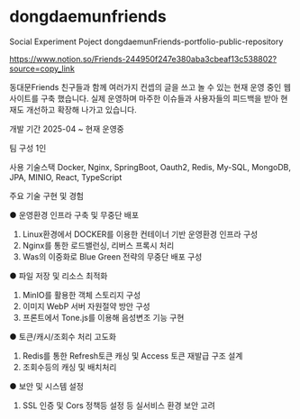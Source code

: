# dongdaemunfriends
Social Experiment Poject dongdaemunFriends-portfolio-public-repository

https://www.notion.so/Friends-244950f247e380aba3cbeaf13c538802?source=copy_link

동대문Friends
친구들과 함께 여러가지 컨셉의 글을 쓰고 놀 수 있는 현재 운영 중인 웹사이트를 구축 했습니다. 실제 운영하며 마주한 이슈들과 사용자들의 피드백을 받아 현재도 개선하고 확장해 나가고 있습니다.

개발 기간
2025-04 ~ 현재 운영중

팀 구성
1인

사용 기술스택
Docker, Nginx, SpringBoot, Oauth2, Redis, My-SQL, MongoDB, JPA, MINIO, React, TypeScript

주요 기술 구현 및 경험

● 운영환경 인프라 구축 및 무중단 배포
1. Linux환경에서 DOCKER를 이용한 컨테이너 기반 운영환경 인프라 구성
2. Nginx를 통한 로드밸런싱, 리버스 프록시 처리
3. Was의 이중화로 Blue Green 전략의 무중단 배포 구성

● 파일 저장 및 리소스 최적화
1. MinIO를 활용한 객체 스토리지 구성
2. 이미지 WebP 서버 자원절약 방안 구성
3. 프론트에서 Tone.js를 이용해 음성변조 기능 구현

● 토큰/캐시/조회수 처리 고도화
1. Redis를 통한 Refresh토큰 캐싱 및 Access 토큰 재발급 구조 설계
2. 조회수등의 캐싱 및 배치처리

● 보안 및 시스템 설정
1. SSL 인증 및 Cors 정책등 설정 등 실서비스 환경 보안 고려
